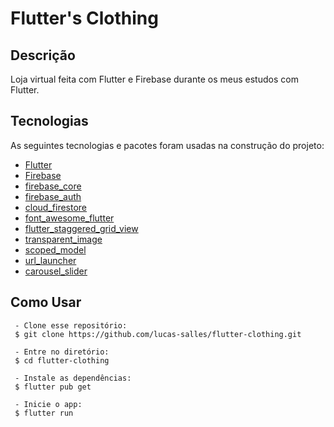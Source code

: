 # Flutter's Clothing

## Descrição

Loja virtual feita com Flutter e Firebase durante os meus estudos com Flutter.

## Tecnologias

As seguintes tecnologias e pacotes foram usadas na construção do projeto:

- [Flutter](https://flutter.dev/)
- [Firebase](https://firebase.google.com/)
- [firebase_core](https://pub.dev/packages/firebase_core)
- [firebase_auth](https://pub.dev/packages/firebase_auth)
- [cloud_firestore](https://pub.dev/packages/cloud_firestore)
- [font_awesome_flutter](https://pub.dev/packages/font_awesome_flutter)
- [flutter_staggered_grid_view](https://pub.dev/packages/flutter_staggered_grid_view)
- [transparent_image](https://pub.dev/packages/transparent_image)
- [scoped_model](https://pub.dev/packages/scoped_model)
- [url_launcher](https://pub.dev/packages/url_launcher)
- [carousel_slider](https://pub.dev/packages/carousel_slider)

## Como Usar

```
 - Clone esse repositório:
 $ git clone https://github.com/lucas-salles/flutter-clothing.git

 - Entre no diretório:
 $ cd flutter-clothing

 - Instale as dependências:
 $ flutter pub get

 - Inicie o app: 
 $ flutter run
 ```
